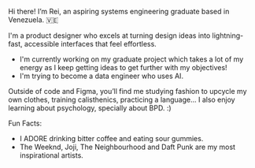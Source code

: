 Hi there! 
I’m Rei, an aspiring systems engineering graduate based in Venezuela. 🇻🇪

I'm a product designer who excels at turning design ideas into lightning-fast, accessible interfaces that feel effortless.

- I'm currently working on my graduate project which takes a lot of my energy as I keep getting ideas to get further with my objectives!
- I'm trying to become a data engineer who uses AI.

Outside of code and Figma, you’ll find me studying fashion to upcycle my own clothes, training calisthenics, practicing a language... I also enjoy learning about psychology, specially about BPD. :)

Fun Facts:
- I ADORE drinking bitter coffee and eating sour gummies.
- The Weeknd, Joji, The Neighbourhood and Daft Punk are my most inspirational artists.

